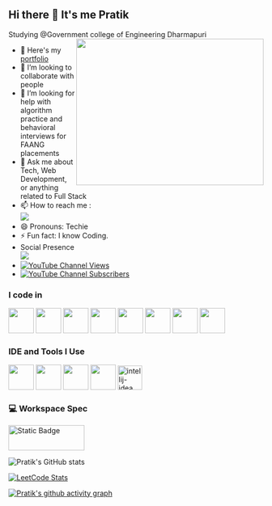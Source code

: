 ## Hi there 👋 It's me Pratik

Studying @Government college of Engineering Dharmapuri
<img align="right" width="370" height="290" src="https://media.giphy.com/media/qgQUggAC3Pfv687qPC/giphy.gif">
- 🔭 Here's my [portfolio](https://pratik6135.web.app/)
- 👯 I’m looking to collaborate with people  
- 🤔 I’m looking for help with algorithm practice and behavioral interviews for FAANG placements  
- 💬 Ask me about Tech, Web Development, or anything related to Full Stack
- 📫 How to reach me :
<br />[<img src="https://img.shields.io/badge/LinkedIn-0077B5?style=for-the-badge&logo=linkedin&logoColor=white" />](https://linkedin.com/in/contact-pratik-k/)
- 😄 Pronouns: Techie
- ⚡ Fun fact: I know Coding.
- Social Presence
<br /> [<img src="https://img.shields.io/badge/Twitter-1DA1F2?style=for-the-badge&logo=twitter&logoColor=white" />](https://x.com/PRATIKK1439743) <br />
- [![YouTube Channel Views](https://img.shields.io/youtube/channel/views/UCIzpHXmcAu-aXtKc8PHthJQ)](https://www.youtube.com/channel/UCIzpHXmcAu-aXtKc8PHthJQ)
- [![YouTube Channel Subscribers](https://img.shields.io/youtube/channel/subscribers/UCIzpHXmcAu-aXtKc8PHthJQ)](https://www.youtube.com/channel/UCIzpHXmcAu-aXtKc8PHthJQ)
 
### I code in
<img height="50" width="50" src="https://img.icons8.com/color/48/000000/python.png" /> <img height="50" width="50" src="https://img.icons8.com/color/48/000000/c-programming.png" /> <img height="50" width="50" src="https://img.icons8.com/color/48/000000/java-coffee-cup-logo.png" /> <img height="50" width="50" src="https://img.icons8.com/color/48/000000/html-5.png" /> <img height="50" width="50" src="https://img.icons8.com/color/48/000000/css3.png" />
<img height="50" width="50" src="https://img.icons8.com/color/48/000000/javascript.png"/> <img height="50" width="50" src="https://img.icons8.com/color/48/000000/mongodb.png"/> <img height="50" width="50" src="https://img.icons8.com/color/48/000000/nodejs.png"/>

### IDE and Tools I Use
<img height="50" width="50" src="https://img.icons8.com/color/48/000000/visual-studio-code-2019.png"/> <img height="50" width="50" src="https://img.icons8.com/color/50/000000/git.png"/> <img height="50" width="50" src="https://img.icons8.com/color/48/000000/figma--v1.png"/> <img height="50" src="https://img.shields.io/badge/Netlify-00C7B7?style=for-the-badge&logo=netlify&logoColor=white"/> <img width="48" height="48" src="https://img.icons8.com/color/48/intellij-idea.png" alt="intellij-idea"/>

### 💻 Workspace Spec
<img height="50" width="150" alt="Static Badge" src="https://img.shields.io/badge/Intel_-i5-red?logoSize=50">

![Pratik's GitHub stats](https://github-readme-stats.vercel.app/api?username=pratikk5&theme=dark&show_icons=true&&hide=issues,contribs)

[![LeetCode Stats](https://leetcard.jacoblin.cool/pratikk5?theme=dark&font=Marcellus&ext=contest)](https://leetcode.com/pratikk5/)

[![Pratik's github activity graph](https://github-readme-activity-graph.vercel.app/graph?username=pratikk5&bg_color=000000&color=ffffff&line=51f565&point=ffffff&area=true&hide_border=true)](https://github.com/ashutosh00710/github-readme-activity-graph)
